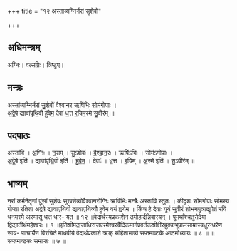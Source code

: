 +++
title = "१२ अस्ताव्यग्निर्नरां सुशेवो"

+++
## अधिमन्त्रम्
अग्निः। वत्सप्रिः। त्रिष्टुप्।

## मन्त्रः
अस्ता॑व्य॒ग्निर्न॒रां सु॒शेवो॑ वैश्वान॒र ऋषि॑भिः॒ सोम॑गोपाः ।  
अ॒द्वे॒षे द्यावा॑पृथि॒वी हु॑वेम॒ देवा॑ ध॒त्त र॒यिम॒स्मे सु॒वीर॑म् ॥

## पदपाठः
अस्ता॑वि । अ॒ग्निः । न॒राम् । सु॒ऽशेवः॑ । वै॒श्वा॒न॒रः । ऋषि॑ऽभिः । सोम॑ऽगोपाः ।  
अ॒द्वे॒षे इति॑ । द्यावा॑पृथि॒वी इति॑ । हु॒वे॒म॒ । देवाः॑ । ध॒त्त । र॒यिम् । अ॒स्मे इति॑ । सु॒ऽवीर॑म् ॥

## भाष्यम्
नरां कर्मनेतॄणां पुंसां सुशेवः सुखसेव्योवैश्वानरोग्निः ऋषिभिः मन्त्रैः अस्तावि स्तुतः । कीदृशः सोमगोपाः सोमस्य गोप्ता रक्षिता अद्वेषे द्यावापृथिवी द्यावापृथिव्यौ हुवेम वयं ह्वयेम । किंच हे देवाः यूयं सुवीरं शोभनपुत्राद्युपेतं रयिं धनमस्मे अस्मासु धत्त धार- यत ॥ १२ ॥वेदार्थस्यप्रकाशेन तमोहार्दन्निवारयन् । पुमर्थांश्चतुरोदेया द्विद्यातीर्थमहेश्वरः ॥ १ ॥इतिश्रीमद्राजाधिराजपरमेश्वरवैदिकमार्गप्रवर्तकश्रीवीरबुक्कभूपालसाम्राज्यधुरन्धरेण साय- णाचार्येण विरचिते माधवीये वेदार्थप्रकाशे ऋक् संहिताभाष्ये सप्तमाष्टके अष्टमोध्यायः ॥ ८ ॥ ॥ सप्तमाष्टकः समाप्तः ॥ ७ ॥